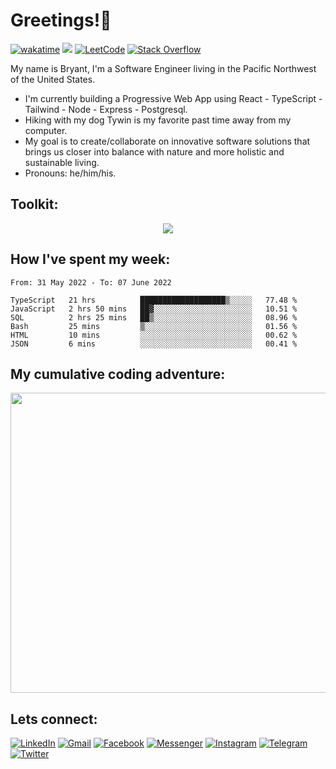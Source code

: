 # Greetings!🖖


[![wakatime](https://wakatime.com/badge/user/99e71179-209a-409a-b8bc-6612891d9ce9.svg)](https://wakatime.com/@99e71179-209a-409a-b8bc-6612891d9ce9) <a href='https://www.codewars.com/users/zataara'><img src="https://www.codewars.com/users/zataara/badges/micro"></a>  <a href='https://leetcode.com/zataara/'>![LeetCode](https://img.shields.io/badge/LeetCode-000000?style=plastic&logo=LeetCode&logoColor=#d16c06)</a>  <a href='https://stackoverflow.com/users/14847517/bryant-macmahon'>![Stack Overflow](https://img.shields.io/badge/-Stackoverflow-FE7A16?style=plastic&logo=stack-overflow&logoColor=white)</a> 

<!-- ![](https://komarev.com/ghpvc/?username=zataara&color=blueviolet) -->
 
My name is Bryant, I'm a Software Engineer living in the Pacific Northwest of the United States.

- I'm currently building a Progressive Web App using React - TypeScript - Tailwind - Node - Express - Postgresql.  
- Hiking with my dog Tywin is my favorite past time away from my computer.
- My goal is to create/collaborate on innovative software solutions that brings us closer into balance with nature and more holistic and sustainable living.
- Pronouns: he/him/his.

## Toolkit:
<p align="center">
  <a href="https://skillicons.dev">
    <img src="https://skillicons.dev/icons?i=react,typescript,nodejs,tailwind,py,materialui,bootstrap,redux,html,css,javascript,jest,express,flask,bash,md,mongodb,postgres,docker,gcp,ps,figma,cloudflare,firebase,heroku,gatsby,git,github,vscode,stackoverflow" />
  </a>
</p>


<!-- <div align='center'>
  -->
<!-- React -->
<!-- <img width="60" src="https://cdn.jsdelivr.net/gh/devicons/devicon/icons/react/react-original-wordmark.svg" /> -->
 
<!-- Redux -->
<!-- <img width="60" src="https://cdn.jsdelivr.net/gh/devicons/devicon/icons/redux/redux-original.svg" />
 -->
<!-- Tailwind --> 
<!-- <img width="60" src="https://cdn.jsdelivr.net/gh/devicons/devicon/icons/tailwindcss/tailwindcss-plain.svg" />
  -->
<!-- Material UI -->
<!-- <img width="60" src="https://cdn.jsdelivr.net/gh/devicons/devicon/icons/materialui/materialui-original.svg" />
  -->
<!-- Bootstrap -->
<!-- <img width="60" src="https://cdn.jsdelivr.net/gh/devicons/devicon/icons/bootstrap/bootstrap-plain-wordmark.svg" />
 -->
<!-- TypeScript -->
<!-- <img width="60" src="https://cdn.jsdelivr.net/gh/devicons/devicon/icons/typescript/typescript-plain.svg" />
 -->
<!-- GIT -->
<!-- <img width="60" src="https://cdn.jsdelivr.net/gh/devicons/devicon/icons/git/git-plain.svg" />
  -->
<!-- HTML -->
<!-- <img width="60" src="https://cdn.jsdelivr.net/gh/devicons/devicon/icons/html5/html5-original.svg" />
  -->
<!-- CSS -->
<!-- <img width="60" src="https://cdn.jsdelivr.net/gh/devicons/devicon/icons/css3/css3-original.svg" />
  -->
<!-- Javscript -->
<!-- <img width="60" src="https://cdn.jsdelivr.net/gh/devicons/devicon/icons/javascript/javascript-original.svg" />
 -->
<!-- Jest -->
<!-- <img  width="60" src="https://cdn.jsdelivr.net/gh/devicons/devicon/icons/jest/jest-plain.svg" />
 -->
<!-- Jasmine -->
<!-- <img width="60" src="https://cdn.jsdelivr.net/gh/devicons/devicon/icons/jasmine/jasmine-plain-wordmark.svg" />
 -->
<!-- jQuery -->
<!-- <img width="60" src="https://cdn.jsdelivr.net/gh/devicons/devicon/icons/jquery/jquery-plain-wordmark.svg" />
 -->
<!-- Markdown -->
<!-- <img width="60" src="https://cdn.jsdelivr.net/gh/devicons/devicon/icons/markdown/markdown-original.svg" />
  -->
<!-- Python -->
<!-- <img width="60" src="https://cdn.jsdelivr.net/gh/devicons/devicon/icons/python/python-original.svg" />
  -->
<!-- Flask -->
<!-- <img width="60" src="https://cdn.jsdelivr.net/gh/devicons/devicon/icons/flask/flask-original.svg" />
 -->
<!-- Node.js -->
<!-- <img width="60" src="https://cdn.jsdelivr.net/gh/devicons/devicon/icons/nodejs/nodejs-original.svg" />
 -->
<!-- npm -->
<!-- <img width="60" src="https://cdn.jsdelivr.net/gh/devicons/devicon/icons/npm/npm-original-wordmark.svg" />
  -->
<!-- Express -->
<!-- <img width ="60" src="https://cdn.jsdelivr.net/gh/devicons/devicon/icons/express/express-original.svg" />
  -->
<!-- Ruby -->
<!-- img width="65" src="https://cdn.jsdelivr.net/gh/devicons/devicon/icons/ruby/ruby-plain.svg" />

<!-- Rails -->
<!-- img width="65" src="https://cdn.jsdelivr.net/gh/devicons/devicon/icons/rails/rails-plain.svg" />

<!-- Figma -->
<!-- <img width="60" src="https://cdn.jsdelivr.net/gh/devicons/devicon/icons/figma/figma-original.svg" />
 -->
<!-- Photoshop -->
<!-- <img width="60" src="https://cdn.jsdelivr.net/gh/devicons/devicon/icons/photoshop/photoshop-plain.svg" />
  -->
<!-- Bash -->
<!-- <img width="60" src="https://cdn.jsdelivr.net/gh/devicons/devicon/icons/bash/bash-original.svg" />
  -->
 <!-- MongoDB -->
<!-- <img width="60" src="https://cdn.jsdelivr.net/gh/devicons/devicon/icons/mongodb/mongodb-original-wordmark.svg" />
 -->
<!-- PostgreSQL -->
<!-- <img width="60" src="https://cdn.jsdelivr.net/gh/devicons/devicon/icons/postgresql/postgresql-original-wordmark.svg" />
  -->
<!-- Heroku -->
<!-- <img width="60" src="https://cdn.jsdelivr.net/gh/devicons/devicon/icons/heroku/heroku-original-wordmark.svg" />
 -->
<!-- VSCode -->
<!-- <img width="60" src="https://cdn.jsdelivr.net/gh/devicons/devicon/icons/vscode/vscode-original.svg" />
  -->
</div>

## How I've spent my week:
<!--START_SECTION:waka-->

```text
From: 31 May 2022 - To: 07 June 2022

TypeScript   21 hrs          ███████████████████▒░░░░░   77.48 %
JavaScript   2 hrs 50 mins   ██▓░░░░░░░░░░░░░░░░░░░░░░   10.51 %
SQL          2 hrs 25 mins   ██▒░░░░░░░░░░░░░░░░░░░░░░   08.96 %
Bash         25 mins         ▒░░░░░░░░░░░░░░░░░░░░░░░░   01.56 %
HTML         10 mins         ░░░░░░░░░░░░░░░░░░░░░░░░░   00.62 %
JSON         6 mins          ░░░░░░░░░░░░░░░░░░░░░░░░░   00.41 %
```

<!--END_SECTION:waka-->

## My cumulative coding adventure:
<a href='https://wakatime.com/@zataara'><img width="1000" height="480" src="https://wakatime.com/share/@zataara/1951159e-2f55-4a3a-b85a-090f3139d650.svg"></img></a>
  
## Lets connect:
 
<a href='https://www.linkedin.com/in/bryantmac'>![LinkedIn](https://img.shields.io/badge/LinkedIn-%230077B5.svg?style=for-the-badge&logo=linkedin&logoColor=white)</a> <a href='https://mail.google.com/mail/?view=cm&fs=1&to=bryantmac@gmail.com&su=Hello!&body=Greetings'>![Gmail](https://img.shields.io/badge/Gmail-D14836?style=for-the-badge&logo=gmail&logoColor=white)</a> <a href='https://www.fb.com/bryantm'> ![Facebook](https://img.shields.io/badge/Facebook-%231877F2.svg?style=for-the-badge&logo=Facebook&logoColor=white)</a> <a href='https://www.m.me/bryantm'>![Messenger](https://img.shields.io/badge/Messenger-00B2FF?style=for-the-badge&logo=messenger&logoColor=white)</a> <a href='https://www.instagram.com/zataara.xyz'>![Instagram](https://img.shields.io/badge/Instagram-%23E4405F.svg?style=for-the-badge&logo=Instagram&logoColor=white)</a> <a href='https://telegram.me/zataara'>![Telegram](https://img.shields.io/badge/Telegram-2CA5E0?style=for-the-badge&logo=telegram&logoColor=white)</a> <a href='https://twitter.com/zataara_xyz'>![Twitter](https://img.shields.io/badge/Twitter-%231DA1F2.svg?style=for-the-badge&logo=Twitter&logoColor=white)</a>
 

  
<!-- <img src="https://github.com/zataara/zataara/blob/master/images/codeStats.svg" alt=""/> -->
<!-- All Apps -->
<!-- [![wakatime](https://wakatime.com/badge/user/99e71179-209a-409a-b8bc-6612891d9ce9.svg)](https://wakatime.com/@99e71179-209a-409a-b8bc-6612891d9ce9) -->
<!-- ## My Cumulative Github Journey:
<img align='left' src='https://github.com/zataara/github-api-stats/blob/master/generated/overview.svg' />
<img align='center' src='https://github.com/zataara/github-api-stats/blob/master/generated/languages.svg' /> -->
 
<!--   Most used Languages
<img src="https://github-readme-stats.vercel.app/api/top-langs/?username=zataara&theme=blue-green"> -->
 
 <!-- <div align='left'>
Checkout my progress on <a href='https://leetcode.com/zataara/'>Leetcode</a>!
<br>
<a href='https://leetcode.com/zataara/'><img src='https://github.com/zataara/leetcode-stats/blob/master/generated/stats.svg'></a></div>
<div align='left'> -->

